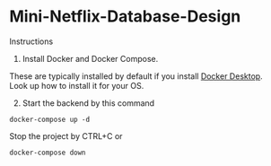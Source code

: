 # Mini-Netflix-Database-Design

Instructions
1. Install Docker and Docker Compose.

These are typically installed by default if you install [Docker Desktop](https://www.docker.com/products/docker-desktop/). 
<br>
Look up how to install it for your OS.

2. Start the backend by this command

```docker-compose up -d```

Stop the project by CTRL+C or 

```docker-compose down```